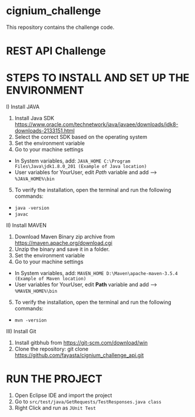 # cignium_challenge
This repository contains the challenge code.

# REST API Challenge

STEPS TO INSTALL AND SET UP THE ENVIRONMENT
===========================================

I) Install JAVA

1. Install Java SDK https://www.oracle.com/technetwork/java/javaee/downloads/jdk8-downloads-2133151.html 
2. Select the correct SDK based on the operating system
3. Set the environment variable
4. Go to your machine settings
  * In System variables, add: ```JAVA_HOME C:\Program Files\Java\jdk1.8.0_201 (Example of Java location)```
  * User variables for YourUser, edit *Path* variable and add --> ```%JAVA_HOME%\bin```
5. To verify the installation, open the terminal and run the following commands: 
  * ```java -version```
  * ```javac```

II) Install MAVEN

1. Download Maven Binary zip archive from https://maven.apache.org/download.cgi
2. Unzip the binary and save it in a folder.
3. Set the environment variable
4. Go to your machine settings
  * In System variables, add: ```MAVEN_HOME D:\Maven\apache-maven-3.5.4 (Example of Maven location)```
  * User variables for YourUser, edit **Path** variable and add --> ```%MAVEN_HOME%\bin```
5. To verify the installation, open the terminal and run the following commands: 
  * ```mvn -version```
    
 III) Install Git
   1. Install gitbhub from https://git-scm.com/download/win
   2. Clone the repository: git clone https://github.com/fayasta/cignium_challenge_api.git
 
 RUN THE PROJECT
 ===============
 
  1. Open Eclipse IDE and import the project
  2. Go to ```src/test/java/GetRequests/TestResponses.java class``` 
  3. Right Click and run as ```JUnit Test```
 
